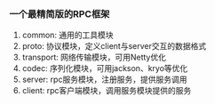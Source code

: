 ### 一个最精简版的RPC框架

1. common: 通用的工具模块
2. proto: 协议模块，定义client与server交互的数据格式
3. transport: 网络传输模块，可用Netty优化
4. codec: 序列化模块，可用jackson、kryo等优化
5. server: rpc服务模块，注册服务，提供服务调用
6. client: rpc客户端模块，调用服务模块提供的服务


